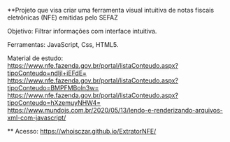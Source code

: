 **Projeto que visa criar uma ferramenta visual intuitiva de notas fiscais eletrônicas (NFE) emitidas pelo SEFAZ

Objetivo: Filtrar informações com interface intuitiva.

Ferramentas: JavaScript, Css, HTML5.

Material de estudo:
https://www.nfe.fazenda.gov.br/portal/listaConteudo.aspx?tipoConteudo=ndIjl+iEFdE=
https://www.nfe.fazenda.gov.br/portal/listaConteudo.aspx?tipoConteudo=BMPFMBoln3w=
https://www.nfe.fazenda.gov.br/portal/listaConteudo.aspx?tipoConteudo=hXzemuyNHW4=
https://www.mundojs.com.br/2020/05/13/lendo-e-renderizando-arquivos-xml-com-javascript/

**
Acesso: https://whoisczar.github.io/ExtratorNFE/
